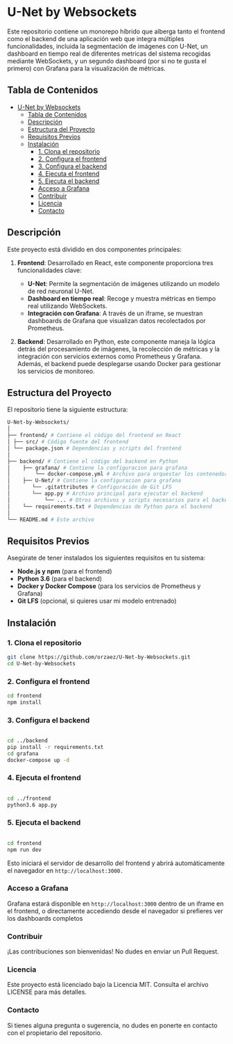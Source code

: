 # U-Net by Websockets

Este repositorio contiene un monorepo híbrido que alberga tanto el frontend como el backend de una aplicación web que integra múltiples funcionalidades, incluida la segmentación de imágenes con U-Net, un dashboard en tiempo real de diferentes metricas del sistema recogidas mediante WebSockets, y un segundo dashboard (por si no te gusta el primero) con Grafana para la visualización de métricas.

## Tabla de Contenidos

- [U-Net by Websockets](#u-net-by-websockets)
  - [Tabla de Contenidos](#tabla-de-contenidos)
  - [Descripción](#descripción)
  - [Estructura del Proyecto](#estructura-del-proyecto)
  - [Requisitos Previos](#requisitos-previos)
  - [Instalación](#instalación)
    - [1. Clona el repositorio](#1-clona-el-repositorio)
    - [2. Configura el frontend](#2-configura-el-frontend)
    - [3. Configura el backend](#3-configura-el-backend)
    - [4. Ejecuta el frontend](#4-ejecuta-el-frontend)
    - [5. Ejecuta el backend](#5-ejecuta-el-backend)
    - [Acceso a Grafana](#acceso-a-grafana)
    - [Contribuir](#contribuir)
    - [Licencia](#licencia)
    - [Contacto](#contacto)

## Descripción

Este proyecto está dividido en dos componentes principales:

1. **Frontend**: Desarrollado en React, este componente proporciona tres funcionalidades clave:
   - **U-Net**: Permite la segmentación de imágenes utilizando un modelo de red neuronal U-Net.
   - **Dashboard en tiempo real**: Recoge y muestra métricas en tiempo real utilizando WebSockets.
   - **Integración con Grafana**: A través de un iframe, se muestran dashboards de Grafana que visualizan datos recolectados por Prometheus.

2. **Backend**: Desarrollado en Python, este componente maneja la lógica detrás del procesamiento de imágenes, la recolección de métricas y la integración con servicios externos como Prometheus y Grafana. Además, el backend puede desplegarse usando Docker para gestionar los servicios de monitoreo.

## Estructura del Proyecto

El repositorio tiene la siguiente estructura:

``` bash
U-Net-by-Websockets/
│
├── frontend/ # Contiene el código del frontend en React
│ ├── src/ # Código fuente del frontend
│ └── package.json # Dependencias y scripts del frontend
│
├── backend/ # Contiene el código del backend en Python
│    ├── grafana/ # Contiene la configuracion para grafana
│        └── docker-compose.yml # Archivo para orquestar los contenedores Docker
│    ├── U-Net/ # Contiene la configuracion para grafana
│       └── .gitattributes # Configuración de Git LFS
│       └── app.py # Archivo principal para ejecutar el backend
│           └── ... # Otros archivos y scripts necesarios para el backend 
│    └── requirements.txt # Dependencias de Python para el backend
│
└── README.md # Este archivo
```

## Requisitos Previos

Asegúrate de tener instalados los siguientes requisitos en tu sistema:

- **Node.js y npm** (para el frontend)
- **Python 3.6** (para el backend)
- **Docker y Docker Compose** (para los servicios de Prometheus y Grafana)
- **Git LFS** (opcional, si quieres usar mi modelo entrenado)

## Instalación

### 1. Clona el repositorio

```bash
git clone https://github.com/orzaez/U-Net-by-Websockets.git
cd U-Net-by-Websockets
```

### 2. Configura el frontend

```bash
cd frontend
npm install

```

### 3. Configura el backend

```bash

cd ../backend
pip install -r requirements.txt
cd grafana
docker-compose up -d
```

### 4. Ejecuta el frontend

```bash

cd ../frontend
python3.6 app.py
```

### 5. Ejecuta el backend

```bash

cd frontend
npm run dev

```

Esto iniciará el servidor de desarrollo del frontend y abrirá automáticamente el navegador en ``` http://localhost:3000. ```

### Acceso a Grafana

Grafana estará disponible en ```http://localhost:3000``` dentro de un iframe en el frontend, o directamente accediendo desde el navegador si prefieres ver los dashboards completos

### Contribuir

¡Las contribuciones son bienvenidas! No dudes en enviar un Pull Request.

### Licencia

Este proyecto está licenciado bajo la Licencia MIT. Consulta el archivo LICENSE para más detalles.

### Contacto

Si tienes alguna pregunta o sugerencia, no dudes en ponerte en contacto con el propietario del repositorio.
